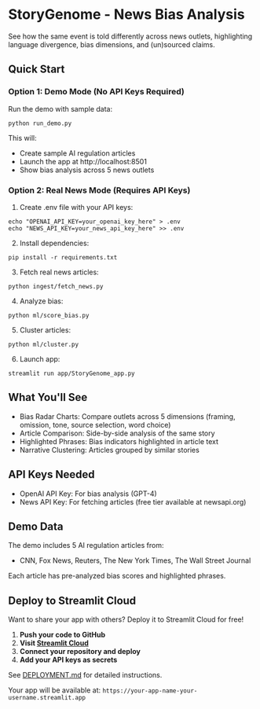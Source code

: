 # StoryGenome - News Bias Analysis

See how the same event is told differently across news outlets, highlighting language divergence, bias dimensions, and (un)sourced claims.

## Quick Start

### Option 1: Demo Mode (No API Keys Required)

Run the demo with sample data:
```
python run_demo.py
```

This will:
- Create sample AI regulation articles
- Launch the app at http://localhost:8501
- Show bias analysis across 5 news outlets

### Option 2: Real News Mode (Requires API Keys)

1. Create .env file with your API keys:
```
echo "OPENAI_API_KEY=your_openai_key_here" > .env
echo "NEWS_API_KEY=your_news_api_key_here" >> .env
```

2. Install dependencies:
```
pip install -r requirements.txt
```

3. Fetch real news articles:
```
python ingest/fetch_news.py
```

4. Analyze bias:
```
python ml/score_bias.py
```

5. Cluster articles:
```
python ml/cluster.py
```

6. Launch app:
```
streamlit run app/StoryGenome_app.py
```

## What You'll See

- Bias Radar Charts: Compare outlets across 5 dimensions (framing, omission, tone, source selection, word choice)
- Article Comparison: Side-by-side analysis of the same story
- Highlighted Phrases: Bias indicators highlighted in article text
- Narrative Clustering: Articles grouped by similar stories

## API Keys Needed

- OpenAI API Key: For bias analysis (GPT-4)
- News API Key: For fetching articles (free tier available at newsapi.org)

## Demo Data

The demo includes 5 AI regulation articles from:
- CNN, Fox News, Reuters, The New York Times, The Wall Street Journal

Each article has pre-analyzed bias scores and highlighted phrases.

## Deploy to Streamlit Cloud

Want to share your app with others? Deploy it to Streamlit Cloud for free!

1. **Push your code to GitHub**
2. **Visit [Streamlit Cloud](https://share.streamlit.io/)**
3. **Connect your repository and deploy**
4. **Add your API keys as secrets**

See [DEPLOYMENT.md](DEPLOYMENT.md) for detailed instructions.

Your app will be available at: `https://your-app-name-your-username.streamlit.app`
